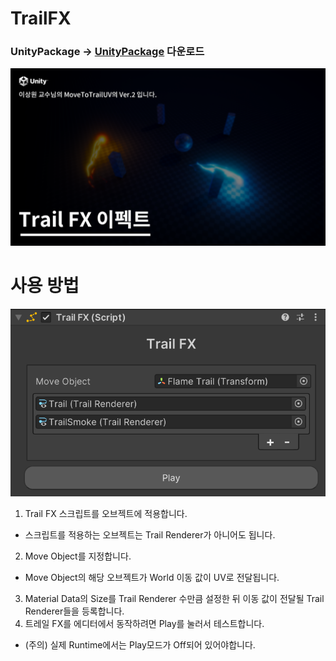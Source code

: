 # TrailFX
### UnityPackage -> [UnityPackage](https://github.com/NK-Studio/Unity-AnimationPreview-Patcher/releases/tag/1.0.0) 다운로드

[![미리보기](https://github.com/NK-Studio/TrailFX/blob/main/GitHub/Image.png)](https://youtu.be/lULnVezdp_Q?si=IERdIPvhoRB91H_1)  

# 사용 방법
![컴포넌트](https://github.com/NK-Studio/TrailFX/blob/main/GitHub/Component.png)  
1.	Trail FX 스크립트를 오브젝트에 적용합니다.
- 스크립트를 적용하는 오브젝트는 Trail Renderer가 아니어도 됩니다.
2.	Move Object를 지정합니다.
- Move Object의 해당 오브젝트가 World 이동 값이 UV로 전달됩니다.
3.	Material Data의 Size를 Trail Renderer 수만큼 설정한 뒤 이동 값이 전달될 Trail Renderer들을 등록합니다.
4.	트레일 FX를 에디터에서 동작하려면 Play를 눌러서 테스트합니다.
- (주의) 실제 Runtime에서는 Play모드가 Off되어 있어야합니다.
